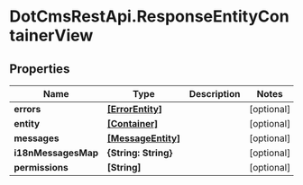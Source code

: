 # DotCmsRestApi.ResponseEntityContainerView

## Properties

Name | Type | Description | Notes
------------ | ------------- | ------------- | -------------
**errors** | [**[ErrorEntity]**](ErrorEntity.md) |  | [optional] 
**entity** | [**[Container]**](Container.md) |  | [optional] 
**messages** | [**[MessageEntity]**](MessageEntity.md) |  | [optional] 
**i18nMessagesMap** | **{String: String}** |  | [optional] 
**permissions** | **[String]** |  | [optional] 


